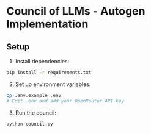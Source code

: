 # Council of LLMs - Autogen Implementation

## Setup

1. Install dependencies:
```bash
pip install -r requirements.txt
```

2. Set up environment variables:
```bash
cp .env.example .env
# Edit .env and add your OpenRouter API key
```

3. Run the council:
```bash
python council.py
```
